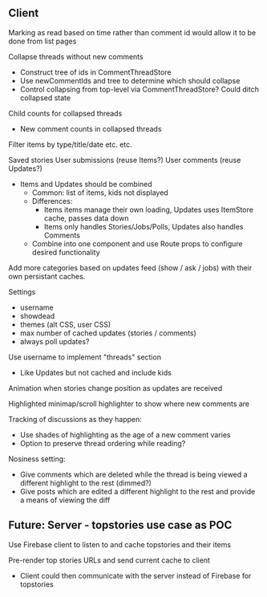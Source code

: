 ## Client

Marking as read based on time rather than comment id would allow it to be done
from list pages

Collapse threads without new comments
* Construct tree of ids in CommentThreadStore
* Use newCommentIds and tree to determine which should collapse
* Control collapsing from top-level via CommentThreadStore? Could ditch
  collapsed state

Child counts for collapsed threads
* New comment counts in collapsed threads

Filter items by type/title/date etc. etc.

Saved stories
User submissions (reuse Items?)
User comments (reuse Updates?)
* Items and Updates should be combined
  * Common: list of items, kids not displayed
  * Differences:
    * Items items manage their own loading, Updates uses ItemStore cache, passes data down
    * Items only handles Stories/Jobs/Polls, Updates also handles Comments
  * Combine into one component and use Route props to configure desired functionality

Add more categories based on updates feed (show / ask / jobs) with their own
persistant caches.

Settings
* username
* showdead
* themes (alt CSS, user CSS)
* max number of cached updates (stories / comments)
* always poll updates?

Use username to implement "threads" section
* Like Updates but not cached and include kids

Animation when stories change position as updates are received

Highlighted minimap/scroll highlighter to show where new comments are

Tracking of discussions as they happen:
* Use shades of highlighting as the age of a new comment varies
* Option to preserve thread ordering while reading?

Nosiness setting:
* Give comments which are deleted while the thread is being viewed a different
  highlight to the rest (dimmed?)
* Give posts which are edited a different highlight to the rest and provide a
  means of viewing the diff

## Future: Server - topstories use case as POC

Use Firebase client to listen to and cache topstories and their items

Pre-render top stories URLs and send current cache to client
* Client could then communicate with the server instead of Firebase for topstories